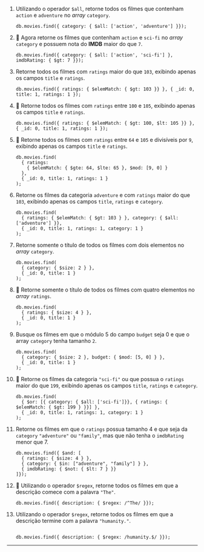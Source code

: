 1. Utilizando o operador `$all`, retorne todos os filmes que contenham `action` e `adventure` no *array* `category`.
   ```
   db.movies.find({ category: { $all: ['action', 'adventure'] }});
   ```
2. 🚀 Agora retorne os filmes que contenham `action` e `sci-fi` no *array* `category` e possuem nota do **IMDB** maior do que `7`.
   ```
   db.movies.find({ category: { $all: ['action', 'sci-fi'] }, imdbRating: { $gt: 7 }});

   ```
3. Retorne todos os filmes com `ratings` maior do que `103`, exibindo apenas os campos `title` e `ratings`.
   ```
   db.movies.find({ ratings: { $elemMatch: { $gt: 103 }} }, { _id: 0, title: 1, ratings: 1 });

   ```
4. 🚀 Retorne todos os filmes com `ratings` entre `100` e `105`, exibindo apenas os campos `title` e `ratings`.
   ```
   db.movies.find({ ratings: { $elemMatch: { $gt: 100, $lt: 105 }} }, { _id: 0, title: 1, ratings: 1 });
   ```
5. 🚀 Retorne todos os filmes com `ratings` entre `64` e `105` e divisíveis por `9`, exibindo apenas os campos `title` e `ratings`.
   ```
   db.movies.find(
     { ratings: 
       { $elemMatch: { $gte: 64, $lte: 65 }, $mod: [9, 0] } 
     }, 
     { _id: 0, title: 1, ratings: 1 }
   );

   ```
6. Retorne os filmes da categoria `adventure` e com `ratings` maior do que `103`, exibindo apenas os campos `title`, `ratings` e `category`.
   ```
   db.movies.find(
     { ratings: { $elemMatch: { $gt: 103 } }, category: { $all: ['adventure'] }},
     { _id: 0, title: 1, ratings: 1, category: 1 }
   );
   ```
7. Retorne somente o título de todos os filmes com dois elementos no *array* `category`.
   ```
   db.movies.find(
     { category: { $size: 2 } },
     { _id: 0, title: 1 }
   );
   ```
8. 🚀 Retorne somente o título de todos os filmes com quatro elementos no *array* `ratings`.
   ```
   db.movies.find(
     { ratings: { $size: 4 } },
     { _id: 0, title: 1 }
   );

   ```
9. Busque os filmes em que o módulo 5 do campo `budget` seja 0 e que o array `category` tenha tamanho `2`.
   ```
   db.movies.find(
     { category: { $size: 2 }, budget: { $mod: [5, 0] } },
     { _id: 0, title: 1 }
   );
   ```
10. 🚀 Retorne os filmes da categoria `"sci-fi"` ou que possua o `ratings` maior do que `199`, exibindo apenas os campos `title`, `ratings` e `category`.
    ```
    db.movies.find(
      { $or: [{ category: { $all: ['sci-fi']}}, { ratings: { $elemMatch: { $gt: 199 } }}] },
      { _id: 0, title: 1, ratings: 1, category: 1 }
    );

    ```
11. Retorne os filmes em que o `ratings` possua tamanho 4 e que seja da `category` `"adventure"` ou `"family"`, mas que não tenha o `imdbRating` menor que 7.
    ```
    db.movies.find({ $and: [
      { ratings: { $size: 4 } },
      { category: { $in: ["adventure", "family"] } },
      { imdbRating: { $not: { $lt: 7 } }}
    ]});
    ```
12. 🚀 Utilizando o operador `$regex`, retorne todos os filmes em que a descrição comece com a palavra `"The"`.
    ```
    db.movies.find({ description: { $regex: /^The/ }});
    ```
13. Utilizando o operador `$regex`, retorne todos os filmes em que a descrição termine com a palavra `"humanity."`.
    ```db.movies.find({

    db.movies.find({ description: { $regex: /humanity.$/ }});

    ```

---
